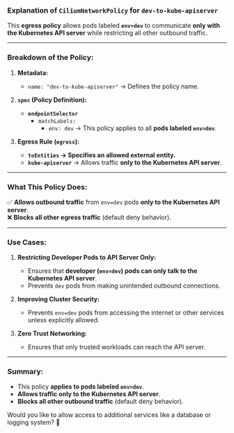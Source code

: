 ### **Explanation of `CiliumNetworkPolicy` for `dev-to-kube-apiserver`**

This **egress policy** allows pods labeled **`env=dev`** to communicate **only with the Kubernetes API server** while restricting all other outbound traffic.

---

### **Breakdown of the Policy:**

1. **Metadata:**
   - `name: "dev-to-kube-apiserver"` → Defines the policy name.

2. **`spec` (Policy Definition):**
   - **`endpointSelector`**  
     - `matchLabels:`
       - `env: dev` → This policy applies to all **pods labeled `env=dev`**.

3. **Egress Rule (`egress`):**
   - **`toEntities` → Specifies an allowed external entity.**
   - **`kube-apiserver`** → Allows traffic **only to the Kubernetes API server**.

---

### **What This Policy Does:**
✅ **Allows outbound traffic** from `env=dev` pods **only to the Kubernetes API server**.  
❌ **Blocks all other egress traffic** (default deny behavior).  

---

### **Use Cases:**
1. **Restricting Developer Pods to API Server Only:**  
   - Ensures that **developer (`env=dev`) pods can only talk to the Kubernetes API server**.  
   - Prevents `dev` pods from making unintended outbound connections.  

2. **Improving Cluster Security:**  
   - Prevents `env=dev` pods from accessing the internet or other services unless explicitly allowed.  

3. **Zero Trust Networking:**  
   - Ensures that only trusted workloads can reach the API server.  

---

### **Summary:**
- This policy **applies to pods labeled `env=dev`**.
- **Allows traffic only to the Kubernetes API server**.
- **Blocks all other outbound traffic** (default deny behavior).  

Would you like to allow access to additional services like a database or logging system? 🚀